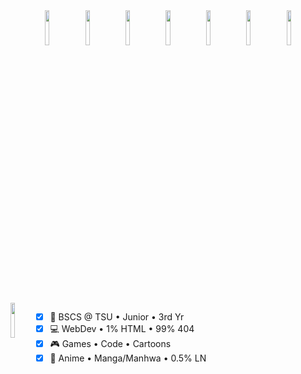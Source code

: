 <!-- <img width=325 src="https://github-readme-stats.vercel.app/api/top-langs/?username=pj-pj-pj&langs_count=10&layout=compact&theme=vision-friendly-dark" alt="Top Langs" /> -->
<!--  <img align="left" src="https://64.media.tumblr.com/3383fc6fe1edfd7b33eeced6d2cbf7d9/tumblr_mxo61dIr4D1qm4xi6o1_500.gif" width="12%" /> -->
<div align="center">
   <img align="center" src="https://images-wixmp-ed30a86b8c4ca887773594c2.wixmp.com/f/eba64197-3225-4c1f-9bf6-eb3b1ff9ef6a/d5cppi3-b97d47c2-8a5b-45ad-bde8-8434b57a0cfd.gif?token=eyJ0eXAiOiJKV1QiLCJhbGciOiJIUzI1NiJ9.eyJzdWIiOiJ1cm46YXBwOjdlMGQxODg5ODIyNjQzNzNhNWYwZDQxNWVhMGQyNmUwIiwiaXNzIjoidXJuOmFwcDo3ZTBkMTg4OTgyMjY0MzczYTVmMGQ0MTVlYTBkMjZlMCIsIm9iaiI6W1t7InBhdGgiOiJcL2ZcL2ViYTY0MTk3LTMyMjUtNGMxZi05YmY2LWViM2IxZmY5ZWY2YVwvZDVjcHBpMy1iOTdkNDdjMi04YTViLTQ1YWQtYmRlOC04NDM0YjU3YTBjZmQuZ2lmIn1dXSwiYXVkIjpbInVybjpzZXJ2aWNlOmZpbGUuZG93bmxvYWQiXX0.q1Ca-bkRGuqs76L5V33kj-QNGVjsKI5pDukJb6VQQ-4" width="12%" />
   <img align="center" src="https://i.pinimg.com/originals/04/ec/cd/04eccdc269d9de2bb7e6bbf3e7ae6843.gif" width="12%" />
   <img align="center" src="https://64.media.tumblr.com/3383fc6fe1edfd7b33eeced6d2cbf7d9/tumblr_mxo61dIr4D1qm4xi6o1_500.gif" width="12%" />
   <img align="center" src="https://i.gifer.com/2vDn.gif" width="12%" />
   <img align="center" src="https://media4.giphy.com/media/gdkzWXPgfQIBb8Eywn/200w.gif?cid=6c09b952sn9eoz5rkuvudpo0n3kto1jv5dib2udktfvg7dkg&ep=v1_stickers_search&rid=200w.gif&ct=s" width="12%" />
   <img align="center" src="https://images-wixmp-ed30a86b8c4ca887773594c2.wixmp.com/f/888c9b1d-c977-43b3-984c-0d7095a9fc18/d81xbb7-23d5c310-1218-476f-9708-b81dfb4eb1ac.gif?token=eyJ0eXAiOiJKV1QiLCJhbGciOiJIUzI1NiJ9.eyJzdWIiOiJ1cm46YXBwOjdlMGQxODg5ODIyNjQzNzNhNWYwZDQxNWVhMGQyNmUwIiwiaXNzIjoidXJuOmFwcDo3ZTBkMTg4OTgyMjY0MzczYTVmMGQ0MTVlYTBkMjZlMCIsIm9iaiI6W1t7InBhdGgiOiJcL2ZcLzg4OGM5YjFkLWM5NzctNDNiMy05ODRjLTBkNzA5NWE5ZmMxOFwvZDgxeGJiNy0yM2Q1YzMxMC0xMjE4LTQ3NmYtOTcwOC1iODFkZmI0ZWIxYWMuZ2lmIn1dXSwiYXVkIjpbInVybjpzZXJ2aWNlOmZpbGUuZG93bmxvYWQiXX0.nN5qT0cDCiXoiMbO1jcxqBXqRmtGHfOmi7SKomTsdsk" width="12%" />
   <img align="center" src="https://i.gifer.com/YQDv.gif" width="12%" />
</div>
<img align="left" src="https://i.gifer.com/XfQ1.gif" width="12%" />


   - [x]  💼 BSCS @ TSU • Junior • 3rd Yr
   - [x]  💻 WebDev • 1% HTML • 99% 404
   - [x]  🎮 Games • Code • Cartoons
   - [x]  📱 Anime • Manga/Manhwa • 0.5% LN
